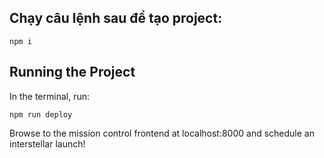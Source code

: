 ## Chạy câu lệnh sau để tạo project:
```
npm i
```

## Running the Project
In the terminal, run: 
```
npm run deploy
```
Browse to the mission control frontend at localhost:8000 and schedule an interstellar launch!

